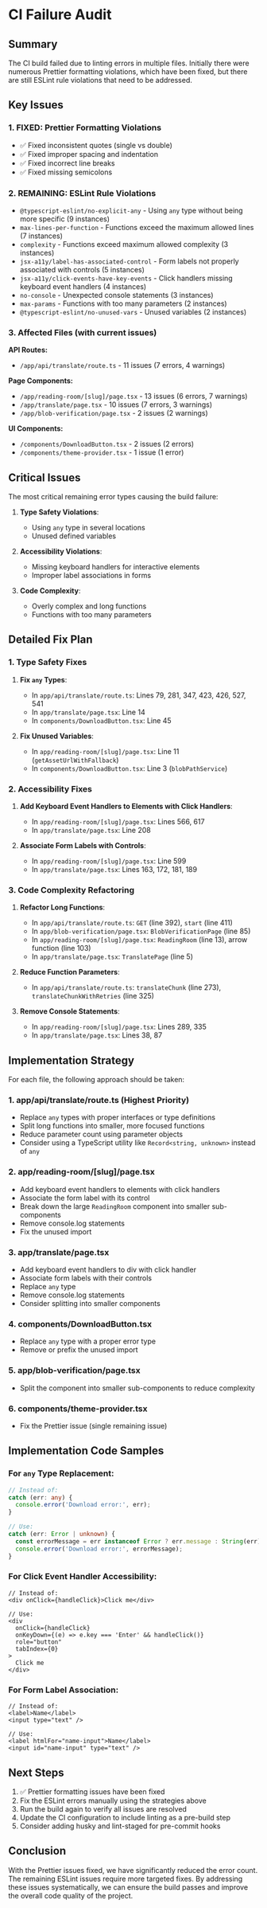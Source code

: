 # CI Failure Audit

## Summary

The CI build failed due to linting errors in multiple files. Initially there were numerous Prettier formatting violations, which have been fixed, but there are still ESLint rule violations that need to be addressed.

## Key Issues

### 1. FIXED: Prettier Formatting Violations
- ✅ Fixed inconsistent quotes (single vs double)
- ✅ Fixed improper spacing and indentation
- ✅ Fixed incorrect line breaks
- ✅ Fixed missing semicolons

### 2. REMAINING: ESLint Rule Violations
- `@typescript-eslint/no-explicit-any` - Using `any` type without being more specific (9 instances)
- `max-lines-per-function` - Functions exceed the maximum allowed lines (7 instances)
- `complexity` - Functions exceed maximum allowed complexity (3 instances)
- `jsx-a11y/label-has-associated-control` - Form labels not properly associated with controls (5 instances)
- `jsx-a11y/click-events-have-key-events` - Click handlers missing keyboard event handlers (4 instances)
- `no-console` - Unexpected console statements (3 instances)
- `max-params` - Functions with too many parameters (2 instances)
- `@typescript-eslint/no-unused-vars` - Unused variables (2 instances)

### 3. Affected Files (with current issues)

**API Routes:**
- `/app/api/translate/route.ts` - 11 issues (7 errors, 4 warnings)

**Page Components:**
- `/app/reading-room/[slug]/page.tsx` - 13 issues (6 errors, 7 warnings)
- `/app/translate/page.tsx` - 10 issues (7 errors, 3 warnings)
- `/app/blob-verification/page.tsx` - 2 issues (2 warnings)

**UI Components:**
- `/components/DownloadButton.tsx` - 2 issues (2 errors)
- `/components/theme-provider.tsx` - 1 issue (1 error)

## Critical Issues

The most critical remaining error types causing the build failure:

1. **Type Safety Violations**:
   - Using `any` type in several locations
   - Unused defined variables

2. **Accessibility Violations**:
   - Missing keyboard handlers for interactive elements
   - Improper label associations in forms

3. **Code Complexity**:
   - Overly complex and long functions
   - Functions with too many parameters

## Detailed Fix Plan

### 1. Type Safety Fixes

1. **Fix `any` Types**:
   - In `app/api/translate/route.ts`: Lines 79, 281, 347, 423, 426, 527, 541
   - In `app/translate/page.tsx`: Line 14
   - In `components/DownloadButton.tsx`: Line 45

2. **Fix Unused Variables**:
   - In `app/reading-room/[slug]/page.tsx`: Line 11 (`getAssetUrlWithFallback`)
   - In `components/DownloadButton.tsx`: Line 3 (`blobPathService`)

### 2. Accessibility Fixes

1. **Add Keyboard Event Handlers to Elements with Click Handlers**:
   - In `app/reading-room/[slug]/page.tsx`: Lines 566, 617
   - In `app/translate/page.tsx`: Line 208

2. **Associate Form Labels with Controls**:
   - In `app/reading-room/[slug]/page.tsx`: Line 599
   - In `app/translate/page.tsx`: Lines 163, 172, 181, 189

### 3. Code Complexity Refactoring

1. **Refactor Long Functions**:
   - In `app/api/translate/route.ts`: `GET` (line 392), `start` (line 411)
   - In `app/blob-verification/page.tsx`: `BlobVerificationPage` (line 85)
   - In `app/reading-room/[slug]/page.tsx`: `ReadingRoom` (line 13), arrow function (line 103)
   - In `app/translate/page.tsx`: `TranslatePage` (line 5)

2. **Reduce Function Parameters**:
   - In `app/api/translate/route.ts`: `translateChunk` (line 273), `translateChunkWithRetries` (line 325)

3. **Remove Console Statements**:
   - In `app/reading-room/[slug]/page.tsx`: Lines 289, 335
   - In `app/translate/page.tsx`: Lines 38, 87

## Implementation Strategy

For each file, the following approach should be taken:

### 1. app/api/translate/route.ts (Highest Priority)
- Replace `any` types with proper interfaces or type definitions
- Split long functions into smaller, more focused functions
- Reduce parameter count using parameter objects
- Consider using a TypeScript utility like `Record<string, unknown>` instead of `any`

### 2. app/reading-room/[slug]/page.tsx
- Add keyboard event handlers to elements with click handlers
- Associate the form label with its control
- Break down the large `ReadingRoom` component into smaller sub-components
- Remove console.log statements
- Fix the unused import

### 3. app/translate/page.tsx
- Add keyboard event handlers to div with click handler
- Associate form labels with their controls
- Replace `any` type
- Remove console.log statements
- Consider splitting into smaller components

### 4. components/DownloadButton.tsx
- Replace `any` type with a proper error type
- Remove or prefix the unused import

### 5. app/blob-verification/page.tsx
- Split the component into smaller sub-components to reduce complexity

### 6. components/theme-provider.tsx
- Fix the Prettier issue (single remaining issue)

## Implementation Code Samples

### For `any` Type Replacement:
```typescript
// Instead of:
catch (err: any) {
  console.error('Download error:', err);
}

// Use:
catch (err: Error | unknown) {
  const errorMessage = err instanceof Error ? err.message : String(err);
  console.error('Download error:', errorMessage);
}
```

### For Click Event Handler Accessibility:
```tsx
// Instead of:
<div onClick={handleClick}>Click me</div>

// Use:
<div 
  onClick={handleClick}
  onKeyDown={(e) => e.key === 'Enter' && handleClick()}
  role="button"
  tabIndex={0}
>
  Click me
</div>
```

### For Form Label Association:
```tsx
// Instead of:
<label>Name</label>
<input type="text" />

// Use:
<label htmlFor="name-input">Name</label>
<input id="name-input" type="text" />
```

## Next Steps

1. ✅ Prettier formatting issues have been fixed
2. Fix the ESLint errors manually using the strategies above
3. Run the build again to verify all issues are resolved
4. Update the CI configuration to include linting as a pre-build step
5. Consider adding husky and lint-staged for pre-commit hooks

## Conclusion

With the Prettier issues fixed, we have significantly reduced the error count. The remaining ESLint issues require more targeted fixes. By addressing these issues systematically, we can ensure the build passes and improve the overall code quality of the project.